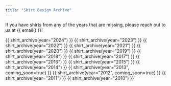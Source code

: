 ```yaml
---
title: "Shirt Design Archive"
---
```


If you have shirts from any of the years that are missing, please
reach out to us at {{ email() }}!

{{ shirt_archive(year="2024") }}
{{ shirt_archive(year="2023") }}
{{ shirt_archive(year="2022") }}
{{ shirt_archive(year="2021") }}
{{ shirt_archive(year="2020") }}
{{ shirt_archive(year="2019") }}
{{ shirt_archive(year="2018") }}
{{ shirt_archive(year="2017") }}
{{ shirt_archive(year="2016") }}
{{ shirt_archive(year="2015") }}
{{ shirt_archive(year="2014") }}
{{ shirt_archive(year="2013", coming_soon=true) }}
{{ shirt_archive(year="2012", coming_soon=true) }}
{{ shirt_archive(year="2011") }}
{{ shirt_archive(year="2010") }}
